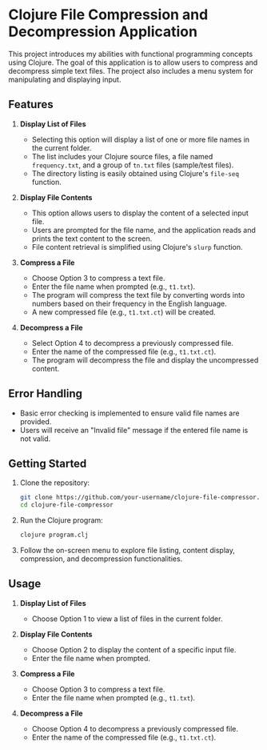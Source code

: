 # Clojure File Compression and Decompression Application

This project introduces  my abilities  with  functional programming concepts using   Clojure. The goal  of this  application  is to allow users to compress and decompress simple text files. The project also includes a menu system for manipulating and displaying input.

## Features

1. **Display List of Files**
   - Selecting this option will display a list of one or more file names in the current folder.
   - The list includes your Clojure source files, a file named `frequency.txt`, and a group of `tn.txt` files (sample/test files).
   - The directory listing is easily obtained using Clojure's `file-seq` function.

2. **Display File Contents**
   - This option allows users to display the content of a selected input file.
   - Users are prompted for the file name, and the application reads and prints the text content to the screen.
   - File content retrieval is simplified using Clojure's `slurp` function.

3. **Compress a File**
   - Choose Option 3 to compress a text file.
   - Enter the file name when prompted (e.g., `t1.txt`).
   - The program will compress the text file by converting words into numbers based on their frequency in the English language.
   - A new compressed file (e.g., `t1.txt.ct`) will be created.

4. **Decompress a File**
   - Select Option 4 to decompress a previously compressed file.
   - Enter the name of the compressed file (e.g., `t1.txt.ct`).
   - The program will decompress the file and display the uncompressed content.

## Error Handling
- Basic error checking is implemented to ensure valid file names are provided.
- Users will receive an "Invalid file" message if the entered file name is not valid.

## Getting Started

1. Clone the repository:

   ```bash
   git clone https://github.com/your-username/clojure-file-compressor.git
   cd clojure-file-compressor
   ```

2. Run the Clojure program:

   ```bash
   clojure program.clj
   ```

3. Follow the on-screen menu to explore file listing, content display, compression, and decompression functionalities.

## Usage

1. **Display List of Files**
   - Choose Option 1 to view a list of files in the current folder.

2. **Display File Contents**
   - Choose Option 2 to display the content of a specific input file.
   - Enter the file name when prompted.

3. **Compress a File**
   - Choose Option 3 to compress a text file.
   - Enter the file name when prompted (e.g., `t1.txt`).

4. **Decompress a File**
   - Choose Option 4 to decompress a previously compressed file.
   - Enter the name of the compressed file (e.g., `t1.txt.ct`).
